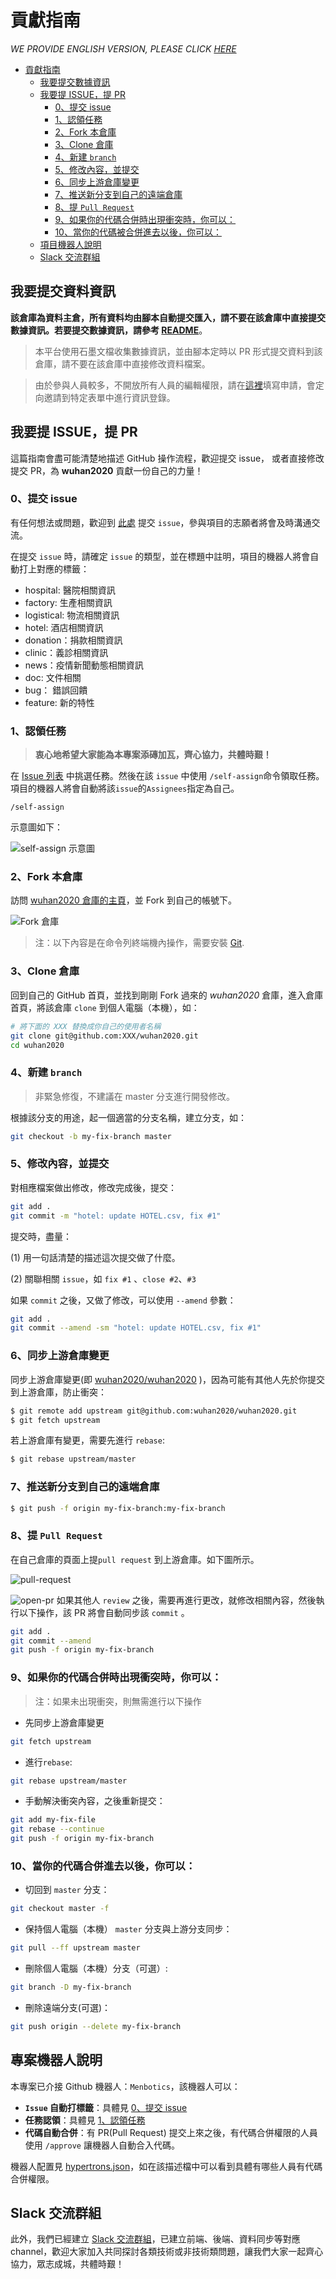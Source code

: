 # 貢獻指南

<!-- TOC -->
*WE PROVIDE ENGLISH VERSION, PLEASE CLICK [HERE](https://github.com/wuhan2020/wuhan2020/blob/master/CONTRIBUTING_EN.md)*

- [貢獻指南](#貢獻指南)
  - [我要提交數據資訊](#我要提交數據資訊)
  - [我要提 ISSUE，提 PR](#我要提-issue提-pr)
    - [0、提交 issue](#0提交-issue)
    - [1、認領任務](#1認領任務)
    - [2、Fork 本倉庫](#2fork-本倉庫)
    - [3、Clone 倉庫](#3clone-倉庫)
    - [4、新建 `branch`](#4建立-branch)
    - [5、修改內容，並提交](#5修改內容並提交)
    - [6、同步上游倉庫變更](#6同步上游倉庫變更)
    - [7、推送新分支到自己的遠端倉庫](#7推送新分支到自己的遠端倉庫)
    - [8、提 `Pull Request`](#8提-pull-request)
    - [9、如果你的代碼合併時出現衝突時，你可以：](#9如果你的代碼合併時出現衝突時你可以)
    - [10、當你的代碼被合併進去以後，你可以：](#10當你的代碼被合併進去以後你可以)
  - [項目機器人說明](#項目機器人說明)
  - [Slack 交流群組](#slack-交流群組)

<!-- /TOC -->

## 我要提交資料資訊

**該倉庫為資料主倉，所有資料均由腳本自動提交匯入，請不要在該倉庫中直接提交數據資訊。若要提交數據資訊，請參考 [README](./README.md)**。

> 本平台使用石墨文檔收集數據資訊，並由腳本定時以 PR 形式提交資料到該倉庫，請不要在該倉庫中直接修改資料檔案。

> 由於參與人員較多，不開放所有人員的編輯權限，請在[這裡](https://shimo.im/forms/YVJkGrGCWwQPTpqY/fill)填寫申請，會定向邀請到特定表單中進行資訊登錄。


## 我要提 ISSUE，提 PR
這篇指南會盡可能清楚地描述 GitHub 操作流程，歡迎提交 issue， 或者直接修改提交 PR，為 **wuhan2020** 貢獻一份自己的力量！

### 0、提交 issue

有任何想法或問題，歡迎到 [此處](https://github.com/wuhan2020/wuhan2020/issues) 提交 `issue`，參與項目的志願者將會及時溝通交流。

在提交 `issue` 時，請確定 `issue` 的類型，並在標題中註明，項目的機器人將會自動打上對應的標籤：

-   hospital: 醫院相關資訊
-   factory: 生產相關資訊
-   logistical: 物流相關資訊
-   hotel: 酒店相關資訊
-   donation：捐款相關資訊
-   clinic：義診相關資訊
-   news：疫情新聞動態相關資訊
-   doc: 文件相關
-   bug： 錯誤回饋
-   feature: 新的特性

### 1、認領任務

> **衷心地希望大家能為本專案添磚加瓦，齊心協力，共體時艱！**

在 [Issue 列表](https://github.com/wuhan2020/wuhan2020/issues) 中挑選任務。然後在該 `issue` 中使用 `/self-assign`命令領取任務。項目的機器人將會自動將該`issue`的`Assignees`指定為自己。

```
/self-assign
```

示意圖如下：

![self-assign 示意圖](./static/self-assign.png)

### 2、Fork 本倉庫

訪問 [wuhan2020 倉庫的主頁](https://github.com/wuhan2020/wuhan2020)，並 Fork 到自己的帳號下。

![Fork 倉庫](./static/fork-repo.png)

> 注：以下內容是在命令列終端機內操作，需要安裝 [Git](https://git-scm.com/).

### 3、Clone 倉庫

回到自己的 GitHub 首頁，並找到剛剛 Fork 過來的 _wuhan2020_ 倉庫，進入倉庫首頁，將該倉庫 `clone` 到個人電腦（本機），如：

```bash
# 將下面的 XXX 替換成你自己的使用者名稱
git clone git@github.com:XXX/wuhan2020.git
cd wuhan2020
```

### 4、新建 `branch`

> 非緊急修復，不建議在 master 分支進行開發修改。

根據該分支的用途，起一個適當的分支名稱，建立分支，如：

```bash
git checkout -b my-fix-branch master
```

### 5、修改內容，並提交

對相應檔案做出修改，修改完成後，提交：

```bash
git add .
git commit -m "hotel: update HOTEL.csv, fix #1"
```

提交時，盡量：

(1) 用一句話清楚的描述這次提交做了什麼。

(2) 關聯相關 `issue`，如 `fix #1` 、`close #2`、`#3`

如果 `commit` 之後，又做了修改，可以使用 `--amend` 參數：

```bash
git add .
git commit --amend -sm "hotel: update HOTEL.csv, fix #1"
```

### 6、同步上游倉庫變更

同步上游倉庫變更(即 [wuhan2020/wuhan2020](https://github.com/wuhan2020/wuhan2020) )，因為可能有其他人先於你提交到上游倉庫，防止衝突：

```bash
$ git remote add upstream git@github.com:wuhan2020/wuhan2020.git
$ git fetch upstream
```

若上游倉庫有變更，需要先進行 `rebase`:

```bash
$ git rebase upstream/master
```

### 7、推送新分支到自己的遠端倉庫

```bash
$ git push -f origin my-fix-branch:my-fix-branch
```

### 8、提 `Pull Request`

在自己倉庫的頁面上提`pull request` 到上游倉庫。如下圖所示。

![pull-request](./static/pull-request.png)

![open-pr](./static/open-pr.png)
如果其他人 `review` 之後，需要再進行更改，就修改相關內容，然後執行以下操作，該 PR 將會自動同步該 `commit` 。

```bash
git add .
git commit --amend
git push -f origin my-fix-branch
```

### 9、如果你的代碼合併時出現衝突時，你可以：

> 注：如果未出現衝突，則無需進行以下操作

-   先同步上游倉庫變更

```bash
git fetch upstream
```

-   進行`rebase`:

```bash
git rebase upstream/master
```

-   手動解決衝突內容，之後重新提交：

```bash
git add my-fix-file
git rebase --continue
git push -f origin my-fix-branch
```

### 10、當你的代碼合併進去以後，你可以：

-   切回到 `master` 分支：

```bash
git checkout master -f
```

-   保持個人電腦（本機） `master` 分支與上游分支同步：

```bash
git pull --ff upstream master
```

-   刪除個人電腦（本機）分支（可選）:

```bash
git branch -D my-fix-branch
```

-   刪除遠端分支(可選)：

```bash
git push origin --delete my-fix-branch
```

## 專案機器人說明

本專案已介接 Github 機器人：`Menbotics`，該機器人可以：

-   **`Issue` 自動打標籤**：具體見 [0、提交 issue](#0提交-issue)
-   **任務認領**：具體見 [1、認領任務](#1認領任務)
-   **代碼自動合併**：有 PR(Pull Request) 提交上來之後，有代碼合併權限的人員使用 `/approve` 讓機器人自動合入代碼。

機器人配置見 [hypertrons.json](./.github/hypertrons.json)，如在該描述檔中可以看到具體有哪些人員有代碼合併權限。

## Slack 交流群組

此外，我們已經建立 [Slack 交流群組](https://join.slack.com/t/wuhan2020/shared_invite/enQtOTQxMTU4MzgyNTYwLWIxMTMyNWI4NWE2YTk3NGRjZGJhMjUzNmJhMjg1MDQ3OTEzNDE5NGY4MWFhMjRlYWU4MmE3ZGQyOGU4N2YwMzY)，已建立前端、後端、資料同步等對應 channel，歡迎大家加入共同探討各類技術或非技術類問題，讓我們大家一起齊心協力，眾志成城，共體時艱！
